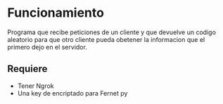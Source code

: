 # Funcionamiento
Programa que recibe peticiones de un cliente y que devuelve un codigo aleatorio para que otro cliente pueda obetener la informacion que el primero dejo en el servidor.
## Requiere
* Tener Ngrok 
* Una key de encriptado para Fernet py
